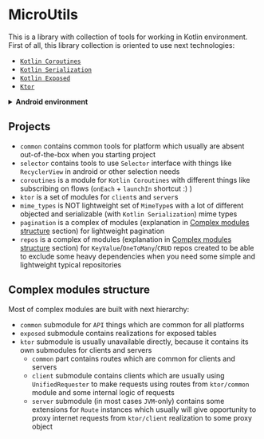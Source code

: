# MicroUtils

This is a library with collection of tools for working in Kotlin environment. First of all, this library collection is oriented to use next technologies:

* [`Kotlin Coroutines`](https://github.com/Kotlin/kotlinx.coroutines)
* [`Kotlin Serialization`](https://github.com/Kotlin/kotlinx.serialization)
* [`Kotlin Exposed`](https://github.com/JetBrains/Exposed)
* [`Ktor`](https://ktor.io)

<details>
  <summary> <b>Android environment</b> </summary>

You always can look at the <a href="https://github.com/InsanusMokrassar/MicroUtils/blob/master/gradle.properties#L24-L34">properties file</a> to get information about current project dependencies, compile and build tools for `Android` target.

</details>

## Projects

* `common` contains common tools for platform which usually are absent out-of-the-box when you starting project
* `selector` contains tools to use `Selector` interface with things like `RecyclerView` in android or other selection needs
* `coroutines` is a module for `Kotlin Coroutines` with different things like subscribing on flows (`onEach` + `launchIn` shortcut :) )
* `ktor` is a set of modules for `client`s and `server`s
* `mime_types` is NOT lightweight set of `MimeType`s with a lot of different objected and serializable (with `Kotlin Serialization`) mime types
* `pagination` is a complex of modules (explanation in [Complex modules structure](#complex-modules-structure) section) for lightweight pagination
* `repos` is a complex of modules (explanation in [Complex modules structure](#complex-modules-structure) section) for `KeyValue`/`OneToMany`/`CRUD` repos created to be able to exclude some heavy dependencies when you need some simple and lightweight typical repositories

## Complex modules structure

Most of complex modules are built with next hierarchy:

* `common` submodule for `API` things which are common for all platforms
* `exposed` submodule contains realizations for exposed tables
* `ktor` submodule is usually unavailable directly, because it contains its own submodules for clients and servers
    * `common` part contains routes which are common for clients and servers
    * `client` submodule contains clients which are usually using `UnifiedRequester` to make requests using routes from `ktor/common` module and some internal logic of requests
    * `server` submodule (in most cases `JVM`-only) contains some extensions for `Route` instances which usually will give opportunity to proxy internet requests from `ktor/client` realization to some proxy object
